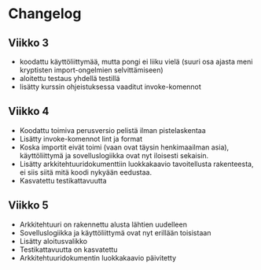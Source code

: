 # Changelog

## Viikko 3

- koodattu käyttöliittymää, mutta pongi ei liiku vielä (suuri osa ajasta meni kryptisten import-ongelmien selvittämiseen)
- aloitettu testaus yhdellä testillä
- lisätty kurssin ohjeistuksessa vaaditut invoke-komennot

## Viikko 4

- Koodattu toimiva perusversio pelistä ilman pistelaskentaa
- Lisätty invoke-komennot lint ja format
- Koska importit eivät toimi (vaan ovat täysin henkimaailman asia), käyttöliittymä ja sovelluslogiikka ovat nyt iloisesti sekaisin.
- Lisätty arkkitehtuuridokumenttiin luokkakaavio tavoitellusta rakenteesta, ei siis siitä mitä koodi nykyään eedustaa.
- Kasvatettu testikattavuutta

## Viikko 5

- Arkkitehtuuri on rakennettu alusta lähtien uudelleen
- Sovelluslogiikka ja käyttöliittymä ovat nyt erillään toisistaan
- Lisätty aloitusvalikko
- Testikattavuutta on kasvatettu
- Arkkitehtuuridokumentin luokkakaavio päivitetty